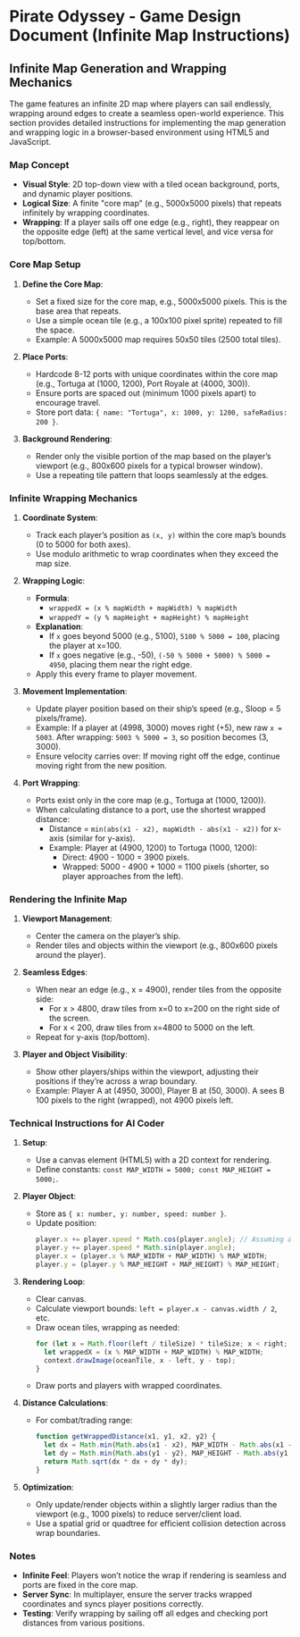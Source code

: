 # Pirate Odyssey - Game Design Document (Infinite Map Instructions)

## Infinite Map Generation and Wrapping Mechanics
The game features an infinite 2D map where players can sail endlessly, wrapping around edges to create a seamless open-world experience. This section provides detailed instructions for implementing the map generation and wrapping logic in a browser-based environment using HTML5 and JavaScript.

### Map Concept
- **Visual Style**: 2D top-down view with a tiled ocean background, ports, and dynamic player positions.
- **Logical Size**: A finite "core map" (e.g., 5000x5000 pixels) that repeats infinitely by wrapping coordinates.
- **Wrapping**: If a player sails off one edge (e.g., right), they reappear on the opposite edge (left) at the same vertical level, and vice versa for top/bottom.

### Core Map Setup
1. **Define the Core Map**:
   - Set a fixed size for the core map, e.g., 5000x5000 pixels. This is the base area that repeats.
   - Use a simple ocean tile (e.g., a 100x100 pixel sprite) repeated to fill the space.
   - Example: A 5000x5000 map requires 50x50 tiles (2500 total tiles).

2. **Place Ports**:
   - Hardcode 8-12 ports with unique coordinates within the core map (e.g., Tortuga at (1000, 1200), Port Royale at (4000, 300)).
   - Ensure ports are spaced out (minimum 1000 pixels apart) to encourage travel.
   - Store port data: `{ name: "Tortuga", x: 1000, y: 1200, safeRadius: 200 }`.

3. **Background Rendering**:
   - Render only the visible portion of the map based on the player’s viewport (e.g., 800x600 pixels for a typical browser window).
   - Use a repeating tile pattern that loops seamlessly at the edges.

### Infinite Wrapping Mechanics
1. **Coordinate System**:
   - Track each player’s position as `(x, y)` within the core map’s bounds (0 to 5000 for both axes).
   - Use modulo arithmetic to wrap coordinates when they exceed the map size.

2. **Wrapping Logic**:
   - **Formula**: 
     - `wrappedX = (x % mapWidth + mapWidth) % mapWidth`
     - `wrappedY = (y % mapHeight + mapHeight) % mapHeight`
   - **Explanation**: 
     - If `x` goes beyond 5000 (e.g., 5100), `5100 % 5000 = 100`, placing the player at x=100.
     - If `x` goes negative (e.g., -50), `(-50 % 5000 + 5000) % 5000 = 4950`, placing them near the right edge.
   - Apply this every frame to player movement.

3. **Movement Implementation**:
   - Update player position based on their ship’s speed (e.g., Sloop = 5 pixels/frame).
   - Example: If a player at (4998, 3000) moves right (+5), new raw `x = 5003`. After wrapping: `5003 % 5000 = 3`, so position becomes (3, 3000).
   - Ensure velocity carries over: If moving right off the edge, continue moving right from the new position.

4. **Port Wrapping**:
   - Ports exist only in the core map (e.g., Tortuga at (1000, 1200)).
   - When calculating distance to a port, use the shortest wrapped distance:
     - Distance = `min(abs(x1 - x2), mapWidth - abs(x1 - x2))` for x-axis (similar for y-axis).
     - Example: Player at (4900, 1200) to Tortuga (1000, 1200):
       - Direct: 4900 - 1000 = 3900 pixels.
       - Wrapped: 5000 - 4900 + 1000 = 1100 pixels (shorter, so player approaches from the left).

### Rendering the Infinite Map
1. **Viewport Management**:
   - Center the camera on the player’s ship.
   - Render tiles and objects within the viewport (e.g., 800x600 pixels around the player).

2. **Seamless Edges**:
   - When near an edge (e.g., x = 4900), render tiles from the opposite side:
     - For x > 4800, draw tiles from x=0 to x=200 on the right side of the screen.
     - For x < 200, draw tiles from x=4800 to 5000 on the left.
   - Repeat for y-axis (top/bottom).

3. **Player and Object Visibility**:
   - Show other players/ships within the viewport, adjusting their positions if they’re across a wrap boundary.
   - Example: Player A at (4950, 3000), Player B at (50, 3000). A sees B 100 pixels to the right (wrapped), not 4900 pixels left.

### Technical Instructions for AI Coder
1. **Setup**:
   - Use a canvas element (HTML5) with a 2D context for rendering.
   - Define constants: `const MAP_WIDTH = 5000; const MAP_HEIGHT = 5000;`.

2. **Player Object**:
   - Store as `{ x: number, y: number, speed: number }`.
   - Update position: 
     ```javascript
     player.x += player.speed * Math.cos(player.angle); // Assuming angle-based movement
     player.y += player.speed * Math.sin(player.angle);
     player.x = (player.x % MAP_WIDTH + MAP_WIDTH) % MAP_WIDTH;
     player.y = (player.y % MAP_HEIGHT + MAP_HEIGHT) % MAP_HEIGHT;
     ```

3. **Rendering Loop**:
   - Clear canvas.
   - Calculate viewport bounds: `left = player.x - canvas.width / 2`, etc.
   - Draw ocean tiles, wrapping as needed:
     ```javascript
     for (let x = Math.floor(left / tileSize) * tileSize; x < right; x += tileSize) {
       let wrappedX = (x % MAP_WIDTH + MAP_WIDTH) % MAP_WIDTH;
       context.drawImage(oceanTile, x - left, y - top);
     }
     ```
   - Draw ports and players with wrapped coordinates.

4. **Distance Calculations**:
   - For combat/trading range:
     ```javascript
     function getWrappedDistance(x1, y1, x2, y2) {
       let dx = Math.min(Math.abs(x1 - x2), MAP_WIDTH - Math.abs(x1 - x2));
       let dy = Math.min(Math.abs(y1 - y2), MAP_HEIGHT - Math.abs(y1 - y2));
       return Math.sqrt(dx * dx + dy * dy);
     }
     ```

5. **Optimization**:
   - Only update/render objects within a slightly larger radius than the viewport (e.g., 1000 pixels) to reduce server/client load.
   - Use a spatial grid or quadtree for efficient collision detection across wrap boundaries.

### Notes
- **Infinite Feel**: Players won’t notice the wrap if rendering is seamless and ports are fixed in the core map.
- **Server Sync**: In multiplayer, ensure the server tracks wrapped coordinates and syncs player positions correctly.
- **Testing**: Verify wrapping by sailing off all edges and checking port distances from various positions.